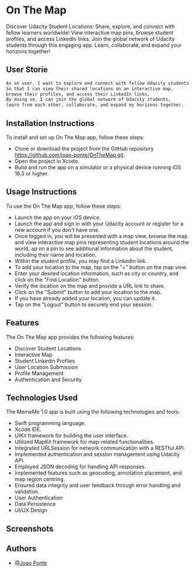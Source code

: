 
# On The Map

Discover Udacity Student Locations: Share, explore, and connect with fellow learners worldwide! View interactive map pins, browse student profiles, and access LinkedIn links. Join the global network of Udacity students through this engaging app. Learn, collaborate, and expand your horizons together!


## User Storie



```bash
As an user, I want to explore and connect with fellow Udacity students worldwide.
So that I can view their shared locations on an interactive map,
browse their profiles, and access their LinkedIn links.
By doing so, I can join the global network of Udacity students,
learn from each other, collaborate, and expand my horizons together.
```


## Installation Instructions
To install and set up On The Map app, follow these steps:
- Clone or download the project from the GitHub repository https://github.com/joao-ponte/OnTheMap.git.
- Open the project in Xcode.
- Build and run the app on a simulator or a physical device running iOS 16.3 or higher.

## Usage Instructions
To use the On The Map app, follow these steps:
- Launch the app on your iOS device.
- Launch the app and sign in with your Udacity account or register for a new account if you don't have one.
- Once logged in, you will be presented with a map view, browse the map and view interactive map pins representing student locations around the world, ap on a pin to see additional information about the student, including their name and location.
- Within the student profile, you may find a LinkedIn link.
- To add your location to the map, tap on the "+" button on the map view.
- Enter your desired location information, such as city or country, and click on the "Find Location" button.
- Verify the location on the map and provide a URL link to share.
- Click on the "Submit" button to add your location to the map.
- If you have already added your location, you can update it.
- Tap on the "Logout" button to securely end your session.


## Features
The On The Map app provides the following features:
- Discover Student Locations
- Interactive Map
- Student Linkedin Profiles
- User Location Submission
- Profile Management
- Authentication and Security
## Technologies Used
The MemeMe 1.0 app is built using the following technologies and tools:
- Swift programming language.
- Xcode IDE.
- UIKit framework for building the user interface.
- Utilized MapKit framework for map-related functionalities.
- Integrated URLSession for network communication with a RESTful API.
- Implemented authentication and session management using Udacity API.
- Employed JSON decoding for handling API responses.
- Implemented features such as geocoding, annotation placement, and map region centring.
- Ensured data integrity and user feedback through error handling and validation.
- User Authentication
- Data Persistence
- UI/UX Design
## Screenshots
## Authors

- [@Joao Ponte](https://www.linkedin.com/in/jponte/)

